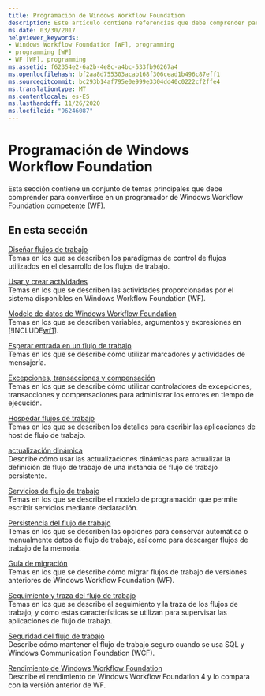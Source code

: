 ```yaml
---
title: Programación de Windows Workflow Foundation
description: Este artículo contiene referencias que debe comprender para convertirse en un programador de Windows Workflow Foundation competente.
ms.date: 03/30/2017
helpviewer_keywords:
- Windows Workflow Foundation [WF], programming
- programming [WF]
- WF [WF], programming
ms.assetid: f62354e2-6a2b-4e8c-a4bc-533fb96267a4
ms.openlocfilehash: bf2aa8d755303acab168f306cead1b496c87eff1
ms.sourcegitcommit: bc293b14af795e0e999e3304dd40c0222cf2ffe4
ms.translationtype: MT
ms.contentlocale: es-ES
ms.lasthandoff: 11/26/2020
ms.locfileid: "96246087"
---
```

# <a name="windows-workflow-foundation-programming"></a>Programación de Windows Workflow Foundation

Esta sección contiene un conjunto de temas principales que debe comprender para convertirse en un programador de Windows Workflow Foundation competente (WF).  
  
## <a name="in-this-section"></a>En esta sección  

 [Diseñar flujos de trabajo](designing-workflows.md)  
 Temas en los que se describen los paradigmas de control de flujos utilizados en el desarrollo de los flujos de trabajo.  
  
 [Usar y crear actividades](using-and-creating-activities.md)  
 Temas en los que se describen las actividades proporcionadas por el sistema disponibles en Windows Workflow Foundation (WF).  
  
 [Modelo de datos de Windows Workflow Foundation](data-model.md)  
 Temas en los que se describen variables, argumentos y expresiones en [!INCLUDE[wf1](../../../includes/wf1-md.md)].  
  
 [Esperar entrada en un flujo de trabajo](waiting-for-input-in-a-workflow.md)  
 Temas en los que se describe cómo utilizar marcadores y actividades de mensajería.  
  
 [Excepciones, transacciones y compensación](exceptions-transactions-and-compensation.md)  
 Temas en los que se describe cómo utilizar controladores de excepciones, transacciones y compensaciones para administrar los errores en tiempo de ejecución.  
  
 [Hospedar flujos de trabajo](hosting-workflows.md)  
 Temas en los que se describen los detalles para escribir las aplicaciones de host de flujo de trabajo.  
  
 [actualización dinámica](dynamic-update.md)  
 Describe cómo usar las actualizaciones dinámicas para actualizar la definición de flujo de trabajo de una instancia de flujo de trabajo persistente.  
  
 [Servicios de flujo de trabajo](../wcf/feature-details/workflow-services.md)  
 Temas en los que se describe el modelo de programación que permite escribir servicios mediante declaración.  
  
 [Persistencia del flujo de trabajo](workflow-persistence.md)  
 Temas en los que se describen las opciones para conservar automática o manualmente datos de flujo de trabajo, así como para descargar flujos de trabajo de la memoria.  
  
 [Guía de migración](migration-guidance.md)  
 Temas en los que se describe cómo migrar flujos de trabajo de versiones anteriores de Windows Workflow Foundation (WF).  
  
 [Seguimiento y traza del flujo de trabajo](workflow-tracking-and-tracing.md)  
 Temas en los que se describe el seguimiento y la traza de los flujos de trabajo, y cómo estas características se utilizan para supervisar las aplicaciones de flujo de trabajo.  
  
 [Seguridad del flujo de trabajo](workflow-security.md)  
 Describe cómo mantener el flujo de trabajo seguro cuando se usa SQL y Windows Communication Foundation (WCF).  
  
 [Rendimiento de Windows Workflow Foundation](performance.md)  
 Describe el rendimiento de Windows Workflow Foundation 4 y lo compara con la versión anterior de WF.
